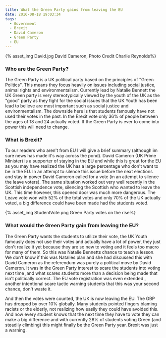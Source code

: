 ```yaml
---
title: What the Green Party gains from leaving the EU
date: 2016-08-18 19:03:34
tags: 
  - Government
  - Brexit
  - David Cameron
  - Green Party
  - EU
---
```


{% asset_img David.jpg David Cameron, Photo Credit Charlie Reynolds%}

### Who are the Green Party?
The Green Party is a UK political party based on the principles of "Green Politics". This means they focus heavily on issues including social justice, animal rights and environmentalism. Currently lead by Natalie Bennett the UK Green party is very stereotypically viewed by the youth of the UK as the "good" party as they fight for the social issues that the UK Youth has been lead to believe are most important such as social justice and environmentalism. The downside here is that students famously have not used their votes in the past. In the Brexit vote only 36% of people between the ages of 18 and 24 actually voted. If the Green Party is ever to come into power this will need to change.

### What is Brexit?
To our readers who aren't from EU I will give a brief summary (although im sure news has made it's way across the pond). David Cameron (UK Prime Minister) is a supporter of staying in the EU and while this is great for the EU as you may have realized the UK has a large percentage who don't want to be in the EU. In an attempt to silence this issue before the next elections and stay in power David Cameron called for a vote (in an attempt to silence the leave voters). The same situation worked out very well recently in the Scottish independence vote, silencing the Scottish who wanted to leave the UK. This time however, this opened door was much more dangerous. The Leave vote won with 52% of the total votes and only 70% of the UK actually voted, a big difference could have been made had the students voted.

{% asset_img StudentVote.png Green Party votes on the rise%}

### What would the Green Party gain from leaving the EU?
The Green Party wants the students to utilize their vote, the UK Youth famously does not use their votes and actually have a lot of power, they just don't realize it yet because they are so new to voting and it feels too macro for many of them. So this was Natalie Bennetts chance to teach a lesson. We don't know if this was Natalies plan and she had discussed this with David Cameron as the referendum was purely a political move by David Cameron. It was in the Green Party interest to scare the students into voting next time ,and what scares students more than a decision being made that isn't politically correct. The EU vote registration was even extended , another intentional scare tactic warning students that this was your second chance, don't waste it.

And then the votes were counted, the UK is now leaving the EU. The GBP has dropped by over 10% globally. Many students pointed fingers blaming racists or the elderly, not realizing how easily they could have avoided this. And now every student knows that the next time they have to vote they can make a big difference and with currently 28% of students voting Green (and steadily climbing) this might finally be the Green Party year. Brexit was just a warning.